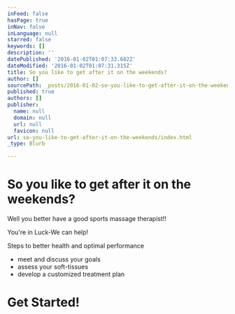 ```yaml
---
inFeed: false
hasPage: true
inNav: false
inLanguage: null
starred: false
keywords: []
description: ''
datePublished: '2016-01-02T01:07:33.682Z'
dateModified: '2016-01-02T01:07:31.315Z'
title: So you like to get after it on the weekends?
author: []
sourcePath: _posts/2016-01-02-so-you-like-to-get-after-it-on-the-weekends.md
published: true
authors: []
publisher:
  name: null
  domain: null
  url: null
  favicon: null
url: so-you-like-to-get-after-it-on-the-weekends/index.html
_type: Blurb

---
```

# So you like to get after it on the weekends?

Well you better have a good sports massage therapist!!

You're in Luck-We can help!

Steps to better health and optimal performance

* meet and discuss your goals
* assess your soft-tissues
* develop a customized treatment plan

# Get Started!